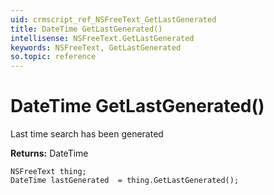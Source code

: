 ```yaml
---
uid: crmscript_ref_NSFreeText_GetLastGenerated
title: DateTime GetLastGenerated()
intellisense: NSFreeText.GetLastGenerated
keywords: NSFreeText, GetLastGenerated
so.topic: reference
---
```


# DateTime GetLastGenerated()

Last time search has been generated

**Returns:** DateTime

```crmscript
NSFreeText thing;
DateTime lastGenerated  = thing.GetLastGenerated();
```

